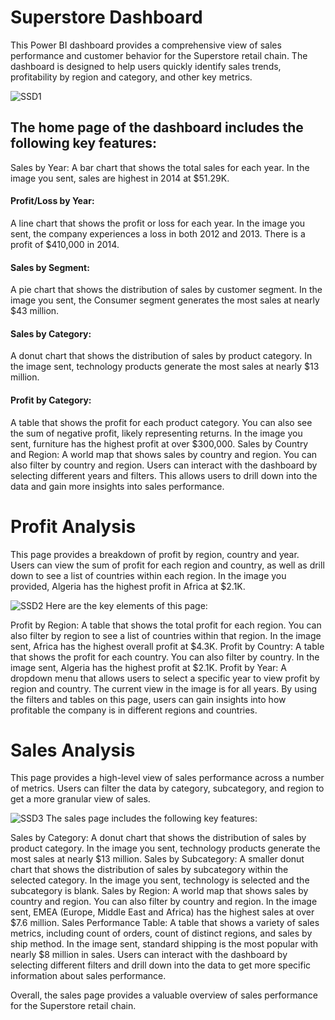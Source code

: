 # Superstore Dashboard
This Power BI dashboard provides a comprehensive view of sales performance and customer behavior for the Superstore retail chain. The dashboard is designed to help users quickly identify sales trends, profitability by region and category, and other key metrics.

![SSD1](https://github.com/SiddharthRawat13/stores-sales/assets/145152277/ee079141-0960-4be5-9c7d-7edfbfb6e60c)
## The home page of the dashboard includes the following key features:

Sales by Year: A bar chart that shows the total sales for each year. In the image you sent, sales are highest in 2014 at $51.29K.
#### Profit/Loss by Year:
A line chart that shows the profit or loss for each year. In the image you sent, the company experiences a loss in both 2012 and 2013. There is a profit of $410,000 in 2014.
#### Sales by Segment:
A pie chart that shows the distribution of sales by customer segment. In the image you sent, the Consumer segment generates the most sales at nearly $43 million.
#### Sales by Category:
A donut chart that shows the distribution of sales by product category. In the image sent, technology products generate the most sales at nearly $13 million.
#### Profit by Category:
A table that shows the profit for each product category. You can also see the sum of negative profit, likely representing returns. In the image you sent, furniture has the highest profit at over $300,000.
Sales by Country and Region: A world map that shows sales by country and region. You can also filter by country and region.
Users can interact with the dashboard by selecting different years and filters. This allows users to drill down into the data and gain more insights into sales performance.

# Profit Analysis

This page provides a breakdown of profit by region, country and year. Users can view the sum of profit for each region and country, as well as drill down to see a list of countries within each region.  In the image you provided, Algeria has the highest profit in Africa at $2.1K.

![SSD2](https://github.com/SiddharthRawat13/stores-sales/assets/145152277/066282f7-8163-4c95-a680-cf8febceb457)
Here are the key elements of this page:

Profit by Region: A table that shows the total profit for each region. You can also filter by region to see a list of countries within that region. In the image sent, Africa has the highest overall profit at $4.3K.
Profit by Country: A table that shows the profit for each country. You can also filter by country. In the image sent, Algeria has the highest profit at $2.1K.
Profit by Year: A dropdown menu that allows users to select a specific year to view profit by region and country. The current view in the image is for all years.
By using the filters and tables on this page, users can gain insights into how profitable the company is in different regions and countries.


# Sales Analysis

This page provides a high-level view of sales performance across a number of metrics. Users can filter the data by category, subcategory, and region to get a more granular view of sales.


![SSD3](https://github.com/SiddharthRawat13/stores-sales/assets/145152277/f135f7f0-f914-4e70-9e80-b56728c45987)
The sales page includes the following key features:

Sales by Category: A donut chart that shows the distribution of sales by product category. In the image you sent, technology products generate the most sales at nearly $13 million.
Sales by Subcategory: A smaller donut chart that shows the distribution of sales by subcategory within the selected category. In the image you sent, technology is selected and the subcategory is blank.
Sales by Region: A world map that shows sales by country and region. You can also filter by country and region. In the image sent, EMEA (Europe, Middle East and Africa) has the highest sales at over $7.6 million.
Sales Performance Table: A table that shows a variety of sales metrics, including count of orders, count of distinct regions, and sales by ship method. In the image sent, standard shipping is the most popular with nearly $8 million in sales.
Users can interact with the dashboard by selecting different filters and drill down into the data to get more specific information about sales performance.

Overall, the sales page provides a valuable overview of sales performance for the Superstore retail chain.
